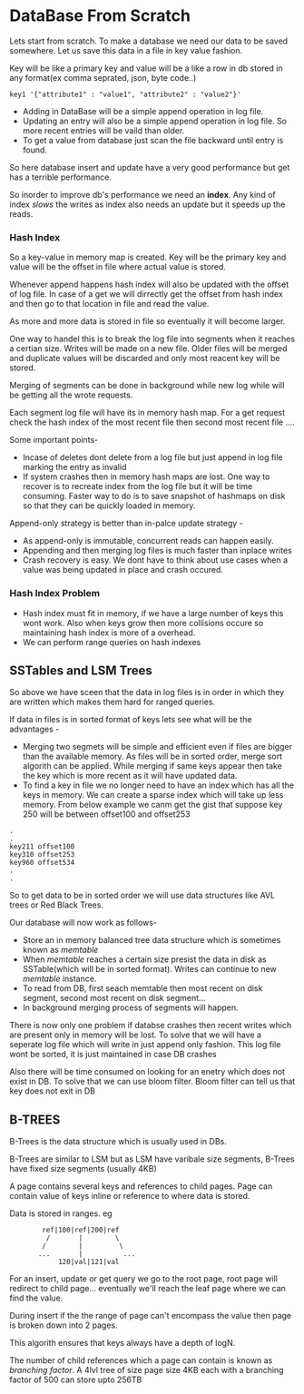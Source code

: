 # DataBase From Scratch

Lets start from scratch. To make a database we need our data to be saved somewhere. Let us save this data in a file in key value fashion.

Key will be like a primary key and value will be a like a row in db stored in any format(ex comma seprated, json, byte code..)

```
key1 '{"attribute1" : "value1", "attribute2" : "value2"}'
```
- Adding in DataBase will be a simple append operation in log file.
- Updating an entry will also be a simple append operation in log file. So more recent entries will be vaild than older.
- To get a value from database just scan the file backward until entry is found.

So here database insert and update have a very good performance but get has a terrible performance.

So inorder to improve db's performance we need an **index**.
Any kind of index *slows* the writes as index also needs an update but it speeds up the reads.

### Hash Index

So a key-value in memory map is created. Key will be the primary key and value will be the offset in file where actual value is stored.

Whenever append happens hash index will also be updated with the offset of log file. In case of a get we will dirrectly get the offset from hash index and then go to that location in file and read the value.

As more and more data is stored in file so eventually it will become larger.

One way to handel this is to break the log file into  segments when it reaches a certian size. Writes will be made on a new file. Older files will be merged and duplicate values will be discarded and only most reacent key will be stored.

Merging of segments can be done in background while new log while will be getting all the wrote requests. 

Each segment log file will have its in memory hash map. For a get request check the hash index of the most recent file then second most recent file ....

Some important points-
- Incase of deletes dont delete from a log file but just append in log file marking the entry as invalid
- If system crashes then in memory hash maps are lost. One way to recover is to recreate index from the log file but it will be time consuming. Faster way to do is to save snapshot of hashmaps on disk so that they can be quickly loaded in memory.

Append-only strategy is better than in-palce update strategy -
- As append-only is immutable, concurrent reads can happen easily.
- Appending and then merging log files is much faster than inplace writes
- Crash recovery is easy. We dont have to think about use cases when a value was being updated in place and crash occured.

### Hash Index Problem
- Hash index must fit in memory, if we have a large number of keys this wont work. Also when keys grow then more collisions occure so maintaining hash index is more of a overhead.
- We can perform range queries on hash indexes

## SSTables and LSM Trees

So above we have sceen that the data in log files is in order in which they are written which makes them hard for ranged queries.

If data in files is in sorted format of keys lets see what will be the advantages - 
- Merging two segmets will be simple and efficient even if files are bigger than the available memory. As files will be in sorted order, merge sort algorith can be applied. While merging if same keys appear then take the key which is more recent as it will have updated data.
- To find a key in file we no longer need to have an index which has all the keys in memory. We can create a sparse index which will take up less memory. From below example we canm get the gist that suppose key 250 will be between offset100 and offset253

```
.
.
key211 offset100
key310 offset253
key960 offset534
.
.
```

So to get data to be in sorted order we will use data structures like AVL trees or Red Black Trees.

Our database will now work as follows-
- Store an in memory balanced tree data structure which is sometimes known as *memtable*
- When *memtable* reaches a certain size presist the data in disk as SSTable(which will be in sorted format). Writes can continue to new *memtable* instance.
- To read from DB, first seach memtable then most recent on disk segment, second most recent on disk segment...
- In background merging process of segments will happen.

There is now only one problem if databse crashes then recent writes which are present only in memory will be lost. To solve that we will have a seperate log file which will write in just append only fashion. This log file wont be sorted, it is just maintained in case DB crashes

Also there will be time consumed on looking for an enetry which does not exist in DB. To solve that we can use bloom filter. Bloom filter can tell us that key does not exit in DB

## B-TREES

B-Trees is the data structure which is usually used in DBs.

B-Trees are similar to LSM but as LSM have varibale size segments, B-Trees have fixed size segments (usually 4KB)

A page contains several keys and references to child pages. Page can contain value of keys inline or reference to where data is stored. 

Data is stored in ranges. eg

```
        ref|100|ref|200|ref
         /       |        \
        /        |         \
       ...       |          ...
            120|val|121|val
```

For an insert, update or get query we go to the root page, root page will redirect to child page... eventually we'll reach the leaf page where we can find the value.

During insert if the the range of page can't encompass the value then page is broken down into 2 pages.

This algorith ensures that keys always have a depth of logN.

The number of child references which a page can contain is known as *branching factor*. A 4lvl tree of size page size 4KB each with a branching factor of 500 can store upto 256TB
